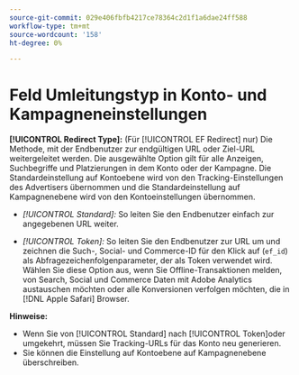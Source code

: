 ```yaml
---
source-git-commit: 029e406fbfb4217ce78364c2d1f1a6dae24ff588
workflow-type: tm+mt
source-wordcount: '158'
ht-degree: 0%

---
```

# Feld Umleitungstyp in Konto- und Kampagneneinstellungen

**[!UICONTROL Redirect Type]:** (Für [!UICONTROL EF Redirect] nur) Die Methode, mit der Endbenutzer zur endgültigen URL oder Ziel-URL weitergeleitet werden. Die ausgewählte Option gilt für alle Anzeigen, Suchbegriffe und Platzierungen in dem Konto oder der Kampagne. Die Standardeinstellung auf Kontoebene wird von den Tracking-Einstellungen des Advertisers übernommen und die Standardeinstellung auf Kampagnenebene wird von den Kontoeinstellungen übernommen.

* *[!UICONTROL Standard]:* So leiten Sie den Endbenutzer einfach zur angegebenen URL weiter.

* *[!UICONTROL Token]:* So leiten Sie den Endbenutzer zur URL um und zeichnen die Such-, Social- und Commerce-ID für den Klick auf (`ef_id`) als Abfragezeichenfolgenparameter, der als Token verwendet wird. Wählen Sie diese Option aus, wenn Sie Offline-Transaktionen melden, von Search, Social und Commerce Daten mit Adobe Analytics austauschen möchten oder alle Konversionen verfolgen möchten, die in [!DNL Apple Safari] Browser.

**Hinweise:**

* Wenn Sie von [!UICONTROL Standard] nach [!UICONTROL Token]oder umgekehrt, müssen Sie Tracking-URLs für das Konto neu generieren.
* Sie können die Einstellung auf Kontoebene auf Kampagnenebene überschreiben.
